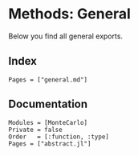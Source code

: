 # Methods: General

Below you find all general exports.

## Index

```@index
Pages = ["general.md"]
```

## Documentation

```@autodocs
Modules = [MonteCarlo]
Private = false
Order   = [:function, :type]
Pages = ["abstract.jl"]
```
